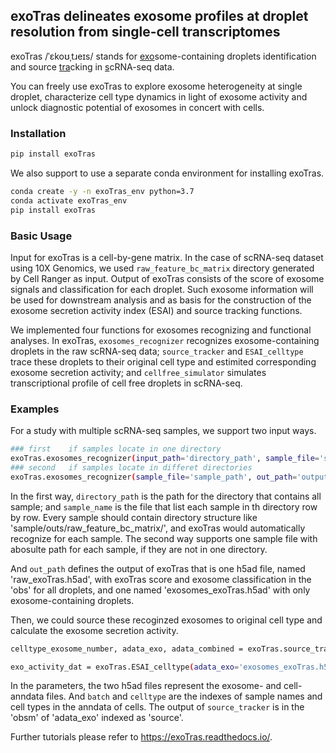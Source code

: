 ## exoTras delineates exosome profiles at droplet resolution from single-cell transcriptomes
exoTras /ˈɛkoʊˌtɹeɪs/ stands for <ins>exo</ins>some-containing droplets identification and source <ins>tra</ins>cking in <ins>s</ins>cRNA-seq data.

You can freely use exoTras to explore exosome heterogeneity at single droplet, characterize cell type dynamics in light of exosome activity and unlock diagnostic potential of exosomes in concert with cells.

### Installation
```bash
pip install exoTras
```
We also support to use a separate conda environment for installing exoTras.
```bash
conda create -y -n exoTras_env python=3.7
conda activate exoTras_env
pip install exoTras
```

### Basic Usage
Input for exoTras is a cell-by-gene matrix. In the case of scRNA-seq dataset using 10X Genomics, we used `raw_feature_bc_matrix` directory generated by Cell Ranger as input. Output of exoTras consists of the score of exosome signals and classification for each droplet. Such exosome information will be used for downstream analysis and as basis for the construction of the exosome secretion activity index (ESAI) and source tracking functions.

We implemented four functions for exosomes recognizing and functional analyses. In exoTras, `exosomes_recognizer` recognizes exosome-containing droplets in the raw scRNA-seq data; `source_tracker` and `ESAI_celltype` trace these droplets to their original cell type and estimited corresponding exosome secretion activity; and `cellfree_simulator` simulates transcriptional profile of cell free droplets in scRNA-seq.

### Examples
For a study with multiple scRNA-seq samples, we support two input ways.
```bash
### first    if samples locate in one directory
exoTras.exosomes_recognizer(input_path='directory_path', sample_file='sample_name', out_path='output_path', species='Homo')
### second   if samples locate in differet directories
exoTras.exosomes_recognizer(sample_file='sample_path', out_path='output_path', species='Homo')
```
In the first way, `directory_path` is the path for the directory that contains all sample; and `sample_name` is the file that list each sample in th directory row by row. Every sample should contain directory structure like 'sample/outs/raw_feature_bc_matrix/', and exoTras would automatically recognize for each sample. The second way supports one sample file with abosulte path for each sample, if they are not in one directory.

And `out_path` defines the output of exoTras that is one h5ad file, named 'raw_exoTras.h5ad', with exoTras score and exosome classification in the 'obs' for all droplets, and one named 'exosomes_exoTras.h5ad' with only exosome-containing droplets.

Then, we could source these recoginzed exosomes to original cell type and calculate the exosome secretion activity.
```bash
celltype_exosome_number, adata_exo, adata_combined = exoTras.source_tracker(adata_exo='exosomes_exoTras.h5ad', adata_cell='cells.h5ad', OBSsample='batch', OBScelltype='celltype')

exo_activity_dat = exoTras.ESAI_celltype(adata_exo='exosomes_exoTras.h5ad', adata_cell='cells.h5ad', OBSsample='batch', OBScelltype='celltype')
```
In the parameters, the two h5ad files represent the exosome- and cell- anndata files. And `batch` and `celltype` are the indexes of sample names and cell types in the anndata of cells. The output of `source_tracker` is in the 'obsm' of 'adata_exo' indexed as 'source'.

Further tutorials please refer to  https://exoTras.readthedocs.io/.

